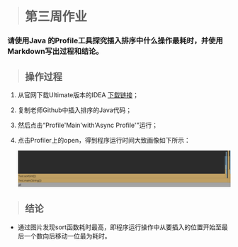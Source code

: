 ># **第三周作业**
### 请使用Java 的Profile工具探究插入排序中什么操作最耗时，并使用Markdown写出过程和结论。
>## 操作过程
1. 从官网下载Ultimate版本的IDEA [下载链接](https://www.runoob.com/sql/sql-syntax.html)；
2. 复制老师Github中插入排序的Java代码；
3. 然后点击“Profile'Main'with'Async Profile'"运行；
4. 点击Profiler上的open，得到程序运行时间大致画像如下所示：

   ![程序运行时间大致画像](flamegraph.png)
   
>## 结论
- 通过图片发现sort函数耗时最高，即程序运行操作中从要插入的位置开始至最后一个数向后移动一位最为耗时。
